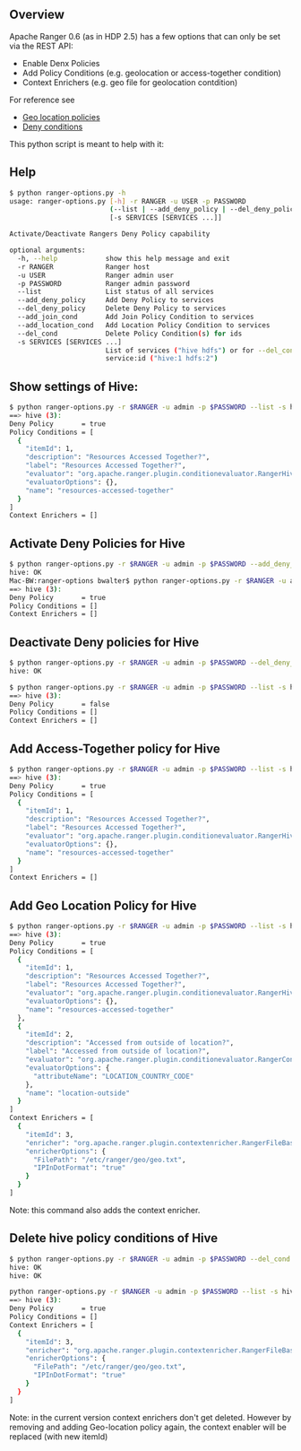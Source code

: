## Overview

Apache Ranger 0.6 (as in HDP 2.5) has a few options that can only be set via the REST API:

- Enable Denx Policies
- Add Policy Conditions (e.g. geolocation or access-together condition)
- Context Enrichers (e.g. geo file for geolocation contdition)

For reference see 

- [Geo location policies](https://cwiki.apache.org/confluence/display/RANGER/Geo-location+based+policies)
- [Deny conditions](https://cwiki.apache.org/confluence/display/RANGER/Deny-conditions+and+excludes+in+Ranger+policies)

This python script is meant to help with it:

## Help

```bash
$ python ranger-options.py -h
usage: ranger-options.py [-h] -r RANGER -u USER -p PASSWORD
                         (--list | --add_deny_policy | --del_deny_policy | --add_join_cond | --add_location_cond | --del_cond)
                         [-s SERVICES [SERVICES ...]]

Activate/Deactivate Rangers Deny Policy capability

optional arguments:
  -h, --help            show this help message and exit
  -r RANGER             Ranger host
  -u USER               Ranger admin user
  -p PASSWORD           Ranger admin password
  --list                List status of all services
  --add_deny_policy     Add Deny Policy to services
  --del_deny_policy     Delete Deny Policy to services
  --add_join_cond       Add Join Policy Condition to services
  --add_location_cond   Add Location Policy Condition to services
  --del_cond            Delete Policy Condition(s) for ids
  -s SERVICES [SERVICES ...]
                        List of services ("hive hdfs") or for --del_cond
                        service:id ("hive:1 hdfs:2")
```

## Show settings of Hive:

```bash
$ python ranger-options.py -r $RANGER -u admin -p $PASSWORD --list -s hive
==> hive (3):
Deny Policy       = true
Policy Conditions = [
  {
    "itemId": 1,
    "description": "Resources Accessed Together?",
    "label": "Resources Accessed Together?",
    "evaluator": "org.apache.ranger.plugin.conditionevaluator.RangerHiveResourcesAccessedTogetherCondition",
    "evaluatorOptions": {},
    "name": "resources-accessed-together"
  }
]
Context Enrichers = []
```

## Activate Deny Policies for Hive

```bash
$ python ranger-options.py -r $RANGER -u admin -p $PASSWORD --add_deny_policy -s hive
hive: OK
Mac-BW:ranger-options bwalter$ python ranger-options.py -r $RANGER -u admin -p $PASSWORD --list -s hive
==> hive (3):
Deny Policy       = true
Policy Conditions = []
Context Enrichers = []
```

## Deactivate Deny policies for Hive

```bash
$ python ranger-options.py -r $RANGER -u admin -p $PASSWORD --del_deny_policy -s hive
hive: OK

$ python ranger-options.py -r $RANGER -u admin -p $PASSWORD --list -s hive
==> hive (3):
Deny Policy       = false
Policy Conditions = []
Context Enrichers = []
```


## Add Access-Together policy for Hive

```bash
$ python ranger-options.py -r $RANGER -u admin -p $PASSWORD --list -s hive
==> hive (3):
Deny Policy       = true
Policy Conditions = [
  {
    "itemId": 1,
    "description": "Resources Accessed Together?",
    "label": "Resources Accessed Together?",
    "evaluator": "org.apache.ranger.plugin.conditionevaluator.RangerHiveResourcesAccessedTogetherCondition",
    "evaluatorOptions": {},
    "name": "resources-accessed-together"
  }
]
Context Enrichers = []
```

## Add Geo Location Policy for Hive

```bash
$ python ranger-options.py -r $RANGER -u admin -p $PASSWORD --list -s hive
==> hive (3):
Deny Policy       = true
Policy Conditions = [
  {
    "itemId": 1,
    "description": "Resources Accessed Together?",
    "label": "Resources Accessed Together?",
    "evaluator": "org.apache.ranger.plugin.conditionevaluator.RangerHiveResourcesAccessedTogetherCondition",
    "evaluatorOptions": {},
    "name": "resources-accessed-together"
  },
  {
    "itemId": 2,
    "description": "Accessed from outside of location?",
    "label": "Accessed from outside of location?",
    "evaluator": "org.apache.ranger.plugin.conditionevaluator.RangerContextAttributeValueNotInCondition",
    "evaluatorOptions": {
      "attributeName": "LOCATION_COUNTRY_CODE"
    },
    "name": "location-outside"
  }
]
Context Enrichers = [
  {
    "itemId": 3,
    "enricher": "org.apache.ranger.plugin.contextenricher.RangerFileBasedGeolocationProvider",
    "enricherOptions": {
      "FilePath": "/etc/ranger/geo/geo.txt",
      "IPInDotFormat": "true"
    }
  }
]
```

Note: this command also adds the context enricher.


## Delete hive policy conditions of Hive

```bash
$ python ranger-options.py -r $RANGER -u admin -p $PASSWORD --del_cond -s hive:1 hive:2
hive: OK
hive: OK

python ranger-options.py -r $RANGER -u admin -p $PASSWORD --list -s hive
==> hive (3):
Deny Policy       = true
Policy Conditions = []
Context Enrichers = [
  {
    "itemId": 3,
    "enricher": "org.apache.ranger.plugin.contextenricher.RangerFileBasedGeolocationProvider",
    "enricherOptions": {
      "FilePath": "/etc/ranger/geo/geo.txt",
      "IPInDotFormat": "true"
    }
  }
]
```

Note: in the current version context enrichers don't get deleted. However by removing and adding Geo-location policy again, the context enabler will be replaced (with new itemId)


